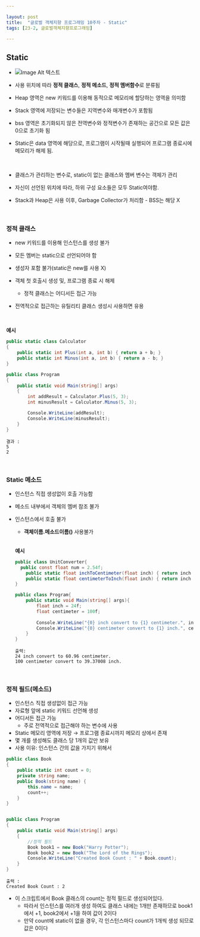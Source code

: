 ```yaml
---

layout: post
title:  "글로벌 객체지향 프로그래밍 10주차 - Static"
tags: [23-2, 글로벌객체지향프로그래밍]

---
```


## Static

- ![Image Alt 텍스트]({{link}}/assets/img/OOP/10th/Memory_Structure.png )
- 사용 위치에 따라 **정적 클래스**, **정적 메소드**, **정적 멤버함수**로 분류됨

- Heap 영역은 new 키워드를 이용해 동적으로 메모리에 할당하는 영역을 의미함

- Stack 영역에 저장되는 변수들은 지역변수와 매개변수가 포함됨
- bss 영역은 초기화되지 않은 전역변수와 정적변수가 존재하는 공간으로 모든 값은 0으로 초기화 됨
- Static은 data 영역에 해당으로, 프로그램이 시작될때 실행되어 프로그램 종료시에 메모리가 해제 됨.

<br/>

- 클래스가 관리하는 변수로, static이 없는 클래스와 멤버 변수는 객체가 관리
- 자신이 선언된 위치에 따라, 하위 구성 요소들은 모두 Static여야함.

- Stack과 Heap은 사용 이후, Garbage Collector가 처리함
  		- BSS는 해당 X



<br/>

### 정적 클래스

- new 키워드를 이용해 인스턴스를 생성 불가
- 모든 멤버는 static으로 선언되어야 함
- 생성자 포함 불가(static은 new를 사용 X)

- 객체 첫 호출시 생성 및, 프로그램 종료 시 해제
  - 정적 클래스는 어디서든 접근 가능
- 전역적으로 접근하는 유틸리티 클래스 생성시 사용하면 유용

<br/>

**예시**



```c#
public static class Calculator
{
    public static int Plus(int a, int b) { return a + b; }
    public static int Minus(int a, int b) { return a - b; }
}

public class Program
{
    public static void Main(string[] args)
    {
        int addResult = Calculator.Plus(5, 3);
        int minusResult = Calculator.Minus(5, 3);

        Console.WriteLine(addResult);
        Console.WriteLine(minusResult);
    }
}
```

```
결과 :
5
2
```



<br/>

### Static 메소드

- 인스턴스 직접 생성없이 호출 가능함

- 메소드 내부에서 객체의 멤버 참조 불가

- 인스턴스에서 호출 불가

  - **객체이름.메소드이름()** 사용불가

  <br/>

  **예시**

  ```c#
  public class UnitConverter{
  	public const float num = 2.54f;
      public static float inchToCentimeter(float inch) { return inch * num; }
      public static float centimeterToInch(float inch) { return inch / num; }
  }
  
  public class Program{
      public static void Main(string[] args){
          float inch = 24f;
          float centimeter = 100f;
          
          Console.WriteLine("{0} inch convert to {1} centimeter.", inch, UnitConverter.InchTocentimeter(inch));
          Console.WriteLine("{0} centimeter convert to {1} inch.", centimeter, UnitConverter.CentimeterToInch(centimeter));
      }
  }
  ```

  ```
  출력:
  24 inch convert to 60.96 centimeter.
  100 centimeter convert to 39.37008 inch.
  ```

  

  <br/>

### 정적 필드(메소드)

- 인스턴스 직접 생성없이 접근 가능
- 자료형 앞에 static 키워드 선언해 생성
- 어디서든 접근 가능
  - 주로 전역적으로 접근해야 하는 변수에 사용
- Static 메모리 영역에 저장 → 프로그램 종료시까지 메모리 상에서 존재
- 몇 개를 생성해도 클래스 당 1개의 값만 보유
- 사용 이유: 인스턴스 간의 값을 가지기 위해서



```c#
public class Book
{
    public static int count = 0;
    private string name;
    public Book(string name) {
        this.name = name;
        count++;
    }
}


public class Program
{
    public static void Main(string[] args)
    {
        //정적 필드
        Book book1 = new Book("Harry Potter");
        Book book2 = new Book("The Lord of the Rings");
        Console.WriteLine("Created Book Count : " + Book.count);
    }
}
```

```
출력 :
Created Book Count : 2
```



- 이 스크립트에서 Book 클래스의  count는 정적 필드로 생성되어있다.
  - 따라서 인스턴스를 여러개 생성 하여도 클래스 내에는 1개만 존재하므로 book1에서 +1, book2에서 +1을 하여 값이 2이다
  - 만약 count에 static이 없을 경우, 각 인스턴스마다 count가 1개씩 생성 되므로 값은 0이다